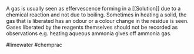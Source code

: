 A gas is usually seen as effervescence forming in a [[Solution]] due to a chemical
reaction and not due to boiling.
Sometimes in heating a solid, the gas that is liberated has an odour or a colour change in the
residue is seen. Gases liberated by the reagents themselves should not be recorded as
observations e.g. heating aqueous ammonia gives off ammonia gas.

#limewater 
#chemprac 
#